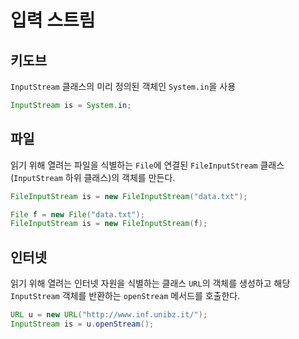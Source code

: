 # 입력 스트림

## 키도브

`InputStream` 클래스의 미리 정의된 객체인 `System.in`을 사용

```java
InputStream is = System.in;
```


## 파일

읽기 위해 열려는 파일을 식별하는 `File`에 연결된 `FileInputStream` 클래스(`InputStream` 하위 클래스)의 객체를 만든다.

```java
FileInputStream is = new FileInputStream("data.txt");
```

```java
File f = new File("data.txt");
FileInputStream is = new FileInputStream(f);
```

## 인터넷

읽기 위해 열려는 인터넷 자원을 식별하는 클래스 `URL`의 객체를 생성하고 해당 `InputStream` 객체를 반환하는 `openStream` 메서드를 호출한다.

```java
URL u = new URL("http://www.inf.unibz.it/");
InputStream is = u.openStream();
```
